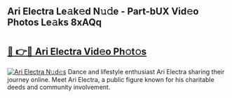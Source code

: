 ## Ari Electra Le𝚊k𝚎d N𝚞𝚍e - Part-bUX Vid𝚎o Photos Le𝚊ks 8xAQq

# <h2><a href="http://fbeeibb.evod.top/?m=Ari+Electra">🔗 👉🔴 Ari Electra Vid𝚎o Ph𝚘t𝚘s</a></h2>

[![Ari Electra N𝚞d𝚎s](https://i.imgur.com/8V9OHl7.gif)](http://fbeeibb.evod.top/?m=Ari+Electra)
Dance and lifestyle enthusiast Ari Electra sharing their journey online. Meet Ari Electra, a public figure known for his charitable deeds and community involvement. 

